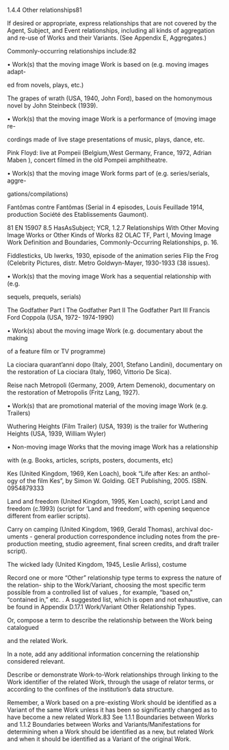 1.4.4 Other relationships81

If  desired  or  appropriate,  express  relationships  that  are  not  covered  by  the  Agent,
Subject, and Event relationships, including all kinds of aggregation and re-use of Works
and their Variants. (See Appendix E, Aggregates.)

Commonly-occurring relationships include:82

•	 Work(s) that the moving image Work is based on (e.g. moving images adapt-

ed from novels, plays, etc.)

The  grapes  of  wrath  (USA,  1940,  John  Ford),  based  on  the  homonymous
novel by John Steinbeck (1939).

•	 Work(s) that the moving image Work is a performance of (moving image re-

cordings made of live stage presentations of music, plays, dance, etc.

Pink  Floyd:  live  at  Pompeii  (Belgium,West  Germany,  France,  1972,  Adrian
Maben ), concert filmed in the old Pompeii amphitheatre.

•	 Work(s) that the moving image Work forms part of (e.g. series/serials, aggre-

gations/compilations)

Fantômas contre Fantômas (Serial in 4 episodes, Louis
Feuillade 1914, production Société des Etablissements Gaumont).

81  EN 15907 8.5 HasAsSubject; YCR, 1.2.7 Relationships With Other Moving Image Works or Other Kinds of
Works
82  OLAC TF, Part I, Moving Image Work Definition and Boundaries, Commonly-Occurring Relationships, p. 16.



Fiddlesticks,  Ub  Iwerks,  1930,  episode  of  the  animation  series  Flip  the  Frog
(Celebrity Pictures, distr. Metro Goldwyn-Mayer, 1930-1933 (38 issues).

•	 Work(s) that the moving image Work has a sequential relationship with (e.g.

sequels, prequels, serials)

The Godfather Part I
The Godfather Part II
The Godfather Part III
Francis Ford Coppola (USA, 1972- 1974-1990)

•	 Work(s) about the moving image Work (e.g. documentary about the making

of a feature film or TV programme)

La ciociara quarant’anni dopo (Italy, 2001, Stefano Landini), documentary
on the restoration of La ciociara (Italy, 1960, Vittorio De Sica).

Reise nach Metropoli (Germany, 2009, Artem Demenok), documentary on
the restoration of Metropolis (Fritz Lang, 1927).

•	 Work(s) that are promotional material of the moving image Work (e.g. Trailers)

Wuthering  Heights  (Film  Trailer)  (USA,  1939)  is  the  trailer  for  Wuthering
Heights (USA, 1939, William Wyler)

•	 Non-moving image Works that the moving image Work has a relationship

with (e.g. Books, articles, scripts, posters, documents, etc)

Kes  (United  Kingdom,  1969,  Ken  Loach),  book  “Life  after  Kes:  an  anthol-
ogy  of  the  film  Kes”,  by  Simon  W.  Golding.  GET  Publishing,  2005.  ISBN.
0954879333

Land  and  freedom  (United  Kingdom,  1995,  Ken  Loach),  script  Land  and
freedom  (c.1993)  (script  for  ‘Land  and  freedom’,  with  opening  sequence
different from earlier scripts).

Carry  on  camping  (United  Kingdom,  1969,  Gerald  Thomas),  archival  doc-
uments  -  general  production  correspondence  including  notes  from  the
pre-production meeting, studio agreement, final screen credits, and draft
trailer script).

The wicked lady (United Kingdom, 1945, Leslie Arliss), costume

Record one or more “Other” relationship type terms to express the nature of the relation-
ship to the Work/Variant, choosing the most specific term possible from a controlled list of
values , for example, “based on,” “contained in,” etc. . A suggested list, which is open and
not exhaustive, can be found in Appendix D.17.1 Work/Variant Other Relationship Types.

Or, compose a term to describe the relationship between the Work being catalogued

and the related Work.

In a note, add any additional information concerning the relationship considered relevant.



Describe  or  demonstrate  Work-to-Work  relationships  through  linking  to  the  Work
identifier of the related Work, through the usage of relator terms, or according to the
confines of the institution’s data structure.

Remember,  a  Work  based  on  a  pre-existing  Work  should  be  identified  as  a  Variant
of the same Work unless it has been so significantly changed as to have become a new
related Work.83 See 1.1.1 Boundaries between Works and 1.1.2 Boundaries between Works
and Variants/Manifestations for determining when a Work should be identified as a new,
but related Work and when it should be identified as a Variant of the original Work.
